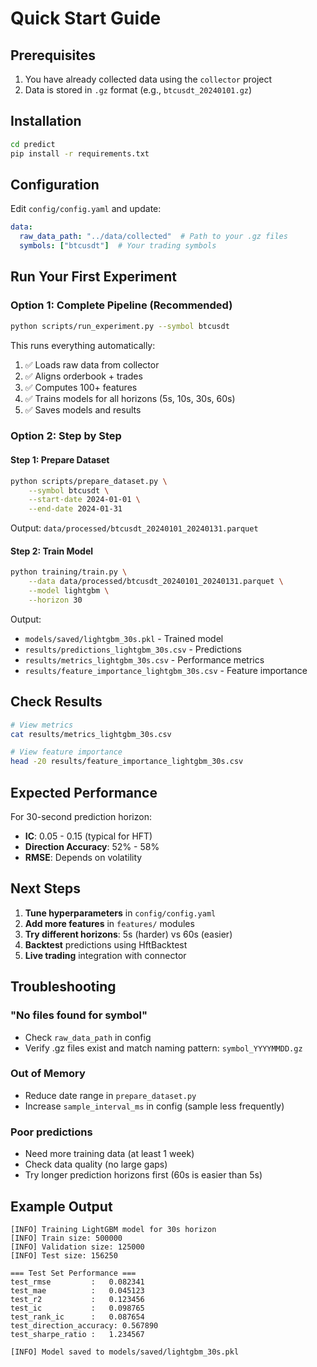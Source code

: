 # Quick Start Guide

## Prerequisites

1. You have already collected data using the `collector` project
2. Data is stored in `.gz` format (e.g., `btcusdt_20240101.gz`)

## Installation

```bash
cd predict
pip install -r requirements.txt
```

## Configuration

Edit `config/config.yaml` and update:

```yaml
data:
  raw_data_path: "../data/collected"  # Path to your .gz files
  symbols: ["btcusdt"]  # Your trading symbols
```

## Run Your First Experiment

### Option 1: Complete Pipeline (Recommended)

```bash
python scripts/run_experiment.py --symbol btcusdt
```

This runs everything automatically:
1. ✅ Loads raw data from collector
2. ✅ Aligns orderbook + trades
3. ✅ Computes 100+ features
4. ✅ Trains models for all horizons (5s, 10s, 30s, 60s)
5. ✅ Saves models and results

### Option 2: Step by Step

#### Step 1: Prepare Dataset
```bash
python scripts/prepare_dataset.py \
    --symbol btcusdt \
    --start-date 2024-01-01 \
    --end-date 2024-01-31
```

Output: `data/processed/btcusdt_20240101_20240131.parquet`

#### Step 2: Train Model
```bash
python training/train.py \
    --data data/processed/btcusdt_20240101_20240131.parquet \
    --model lightgbm \
    --horizon 30
```

Output:
- `models/saved/lightgbm_30s.pkl` - Trained model
- `results/predictions_lightgbm_30s.csv` - Predictions
- `results/metrics_lightgbm_30s.csv` - Performance metrics
- `results/feature_importance_lightgbm_30s.csv` - Feature importance

## Check Results

```bash
# View metrics
cat results/metrics_lightgbm_30s.csv

# View feature importance
head -20 results/feature_importance_lightgbm_30s.csv
```

## Expected Performance

For 30-second prediction horizon:
- **IC**: 0.05 - 0.15 (typical for HFT)
- **Direction Accuracy**: 52% - 58%
- **RMSE**: Depends on volatility

## Next Steps

1. **Tune hyperparameters** in `config/config.yaml`
2. **Add more features** in `features/` modules
3. **Try different horizons**: 5s (harder) vs 60s (easier)
4. **Backtest** predictions using HftBacktest
5. **Live trading** integration with connector

## Troubleshooting

### "No files found for symbol"
- Check `raw_data_path` in config
- Verify .gz files exist and match naming pattern: `symbol_YYYYMMDD.gz`

### Out of Memory
- Reduce date range in `prepare_dataset.py`
- Increase `sample_interval_ms` in config (sample less frequently)

### Poor predictions
- Need more training data (at least 1 week)
- Check data quality (no large gaps)
- Try longer prediction horizons first (60s is easier than 5s)

## Example Output

```
[INFO] Training LightGBM model for 30s horizon
[INFO] Train size: 500000
[INFO] Validation size: 125000
[INFO] Test size: 156250

=== Test Set Performance ===
test_rmse         :   0.082341
test_mae          :   0.045123
test_r2           :   0.123456
test_ic           :   0.098765
test_rank_ic      :   0.087654
test_direction_accuracy: 0.567890
test_sharpe_ratio :   1.234567

[INFO] Model saved to models/saved/lightgbm_30s.pkl
```